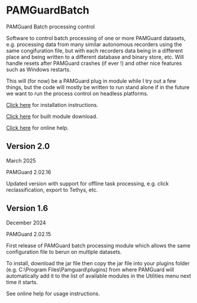# PAMGuardBatch
PAMGuard Batch processing control

Software to control batch processing of one or more PAMGuard datasets, e.g. processing data from many similar autonomous recorders using the same congifuration file, but with each recorders data being in a different place and being written to a different database and binary store, etc. 
Will handle resets after PAMGuard crashes (if ever !) and other nice features such as Windows restarts. 

This will (for now) be a PAMGuard plug in module while I try out a few things, but the code will mostly be written to run stand alone if in the future we want to run the process control on headless platforms. 

[Click here](https://www.pamguard.org/plugins/plugins.html) for installation instructions.

[Click here](https://www.pamguard.org/plugins/batchprocessor.html) for built module download. 

[Click here](https://www.pamguard.org/batchhelp/docs/batchoverview.html) for online help.

## Version 2.0

March 2025

PAMGuard 2.02.16

Updated version with support for offline task processing, e.g. click reclassification, export to Tethys, etc. 

## Version 1.6

December 2024

PAMGuard 2.02.15

First release of PAMGuard batch processing module which allows the same configuration file to berun on multiple datasets. 

To install, download the jar file then copy the jar file into your plugins folder (e.g. C:\Program Files\Pamguard\plugins) from where PAMGuard will automatically add it to the list of available modules in the Utilities menu next time it starts.

See online help for usage instructions. 